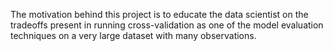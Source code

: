 The motivation behind this project is to educate the data scientist on the tradeoffs present in running cross-validation as one of the model evaluation techniques on a very large dataset with many observations.
